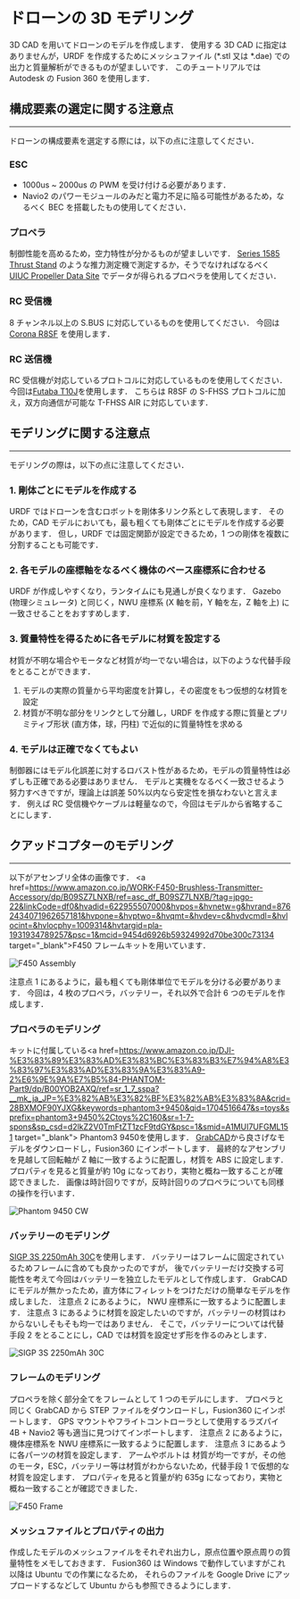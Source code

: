 # ドローンの 3D モデリング

3D CAD を用いてドローンのモデルを作成します．
使用する 3D CAD に指定はありませんが，URDF を作成するためにメッシュファイル (\*.stl 又は \*.dae) での出力と質量解析ができるものが望ましいです．
このチュートリアルでは Autodesk の Fusion 360 を使用します．

## 構成要素の選定に関する注意点

---

ドローンの構成要素を選定する際には，以下の点に注意してください．

### ESC

- 1000us ~ 2000us の PWM を受け付ける必要があります．
- Navio2 のパワーモジュールのみだと電力不足に陥る可能性があるため，なるべく BEC を搭載したもの使用してください．

### プロペラ

制御性能を高めるため，空力特性が分かるものが望ましいです．
<a href=https://www.tytorobotics.com/pages/series-1580-1585 target="_blank">Series 1585 Thrust Stand</a>
のような推力測定機で測定するか，そうでなければなるべく
<a href=https://m-selig.ae.illinois.edu/props/propDB.html target="_blank">UIUC Propeller Data Site</a>
でデータが得られるプロペラを使用してください．

### RC 受信機

8 チャンネル以上の S.BUS に対応しているものを使用してください．
今回は<a href=https://www.amazon.co.jp/UltraPower-Corona-R8SF-S-BUS-S-FHSS/dp/B087YZYN9W target="_blank">Corona R8SF</a>
を使用します．

### RC 送信機

RC 受信機が対応しているプロトコルに対応しているものを使用してください．
今回は<a href=https://www.rc.futaba.co.jp/products/detail/I00000006 target="_blank">Futaba T10J</a>を使用します．
こちらは R8SF の S-FHSS プロトコルに加え，双方向通信が可能な T-FHSS AIR に対応しています．

## モデリングに関する注意点

---

モデリングの際は，以下の点に注意してください．

### 1. 剛体ごとにモデルを作成する

URDF ではドローンを含むロボットを剛体多リンク系として表現します．
そのため，CAD モデルにおいても，最も粗くても剛体ごとにモデルを作成する必要があります．
但し，URDF では固定関節が設定できるため，1 つの剛体を複数に分割することも可能です．

### 2. 各モデルの座標軸をなるべく機体のベース座標系に合わせる

URDF が作成しやすくなり，ランタイムにも見通しが良くなります．
Gazebo (物理シミュレータ) と同じく，NWU 座標系 (X 軸を前，Y 軸を左，Z 軸を上) に一致させることをおすすめします．

### 3. 質量特性を得るために各モデルに材質を設定する

材質が不明な場合やモータなど材質が均一でない場合は，以下のような代替手段をとることができます．

1. モデルの実際の質量から平均密度を計算し，その密度をもつ仮想的な材質を設定
1. 材質が不明な部分をリンクとして分離し，URDF を作成する際に質量とプリミティブ形状 (直方体，球，円柱) で近似的に質量特性を求める

### 4. モデルは正確でなくてもよい

制御器にはモデル化誤差に対するロバスト性があるため，モデルの質量特性は必ずしも正確である必要はありません．
モデルと実機をなるべく一致させるよう努力すべきですが，理論上は誤差 50%以内なら安定性を損なわないと言えます．
例えば RC 受信機やケーブルは軽量なので，今回はモデルから省略することにします．

## クアッドコプターのモデリング

---

以下がアセンブリ全体の画像です．
<a href=https://www.amazon.co.jp/WORK-F450-Brushless-Transmitter-Accessory/dp/B09SZ7LNXB/ref=asc_df_B09SZ7LNXB/?tag=jpgo-22&linkCode=df0&hvadid=622955507000&hvpos=&hvnetw=g&hvrand=8762434071962657181&hvpone=&hvptwo=&hvqmt=&hvdev=c&hvdvcmdl=&hvlocint=&hvlocphy=1009314&hvtargid=pla-1931934789257&psc=1&mcid=9454d6926b59324992d70be300c73134 target="\_blank">F450 フレームキット</a>を用いています．

![F450 Assembly](resources/model_drone/assem.png)

注意点 1 にあるように，最も粗くても剛体単位でモデルを分ける必要があります．
今回は，4 枚のプロペラ，バッテリー，それ以外で合計 6 つのモデルを作成します．

### プロペラのモデリング

キットに付属している<a href=https://www.amazon.co.jp/DJI-%E3%83%89%E3%83%AD%E3%83%BC%E3%83%B3%E7%94%A8%E3%83%97%E3%83%AD%E3%83%9A%E3%83%A9-2%E6%9E%9A%E7%B5%84-PHANTOM-Part9/dp/B00YOB2AXQ/ref=sr_1_7_sspa?__mk_ja_JP=%E3%82%AB%E3%82%BF%E3%82%AB%E3%83%8A&crid=28BXMOF90YJXG&keywords=phantom3+9450&qid=1704516647&s=toys&sprefix=phantom3+9450%2Ctoys%2C160&sr=1-7-spons&sp_csd=d2lkZ2V0TmFtZT1zcF9tdGY&psc=1&smid=A1MUI7UFGML151 target="\_blank"> Phantom3 9450</a>を使用します．
<a href=https://grabcad.com target="_blank">GrabCAD</a>から良さげなモデルをダウンロードし，Fusion360 にインポートします．
最終的なアセンブリを見越して回転軸が Z 軸に一致するように配置し，材質を ABS に設定します．
プロパティを見ると質量が約 10g になっており，実物と概ね一致することが確認できました．
画像は時計回りですが，反時計回りのプロペラについても同様の操作を行います．

![Phantom 9450 CW](resources/model_drone/propeller.png)

### バッテリーのモデリング

<a href=https://www.amazon.co.jp/RC%E3%83%AA%E3%83%9D%E3%83%90%E3%83%83%E3%83%86%E3%83%AA%E3%83%BC30C-2250mAh-XT60%E3%83%97%E3%83%A9%E3%82%B0%E4%BB%98%E3%81%8D-%E9%A3%9B%E8%A1%8C%E6%A9%9F%E3%82%AF%E3%83%AF%E3%83%83%E3%83%89%E3%82%B3%E3%83%97%E3%82%BF%E3%83%BC%E3%83%98%E3%83%AA%E3%82%B3%E3%83%97%E3%82%BF%E3%83%BC%E3%83%89%E3%83%AD%E3%83%BC%E3%83%B3-%E3%83%AC%E3%83%BC%E3%82%B7%E3%83%B3%E3%82%B0%E3%83%9B%E3%83%93%E3%83%BC/dp/B08X1SDHZF target="_blank">SIGP 3S 2250mAh 30C</a>を使用します．
バッテリーはフレームに固定されているためフレームに含めても良かったのですが，
後でバッテリーだけ交換する可能性を考えて今回はバッテリーを独立したモデルとして作成します．
GrabCAD にモデルが無かったため，直方体にフィレットをつけただけの簡単なモデルを作成しました．
注意点 2 にあるように， NWU 座標系に一致するように配置します．
注意点 3 にあるように材質を設定したいのですが，バッテリーの材質はわからないしそもそも均一ではありません．
そこで，バッテリーについては代替手段 2 をとることにし，CAD では材質を設定せず形を作るのみとします．

![SIGP 3S 2250mAh 30C](resources/model_drone/lipo.png)

### フレームのモデリング

プロペラを除く部分全てをフレームとして 1 つのモデルにします．
プロペラと同じく GrabCAD から STEP ファイルをダウンロードし，Fusion360 にインポートします．
GPS マウントやフライトコントローラとして使用するラズパイ 4B + Navio2 等も適当に見つけてインポートします．
注意点 2 にあるように，機体座標系を NWU 座標系に一致するように配置します．
注意点 3 にあるように各パーツの材質を設定します．
アームやボルトは 材質が均一ですが，その他のモータ，ESC，バッテリー等は材質がわからないため，代替手段 1 で仮想的な材質を設定します．
プロパティを見ると質量が約 635g になっており，実物と概ね一致することが確認できました．

![F450 Frame](resources/model_drone/frame.png)

### メッシュファイルとプロパティの出力

作成したモデルのメッシュファイルをそれぞれ出力し，原点位置や原点周りの質量特性をメモしておきます．
Fusion360 は Windows で動作していますがこれ以降は Ubuntu での作業になるため，
それらのファイルを Google Drive にアップロードするなどして Ubuntu からも参照できるようにします．
